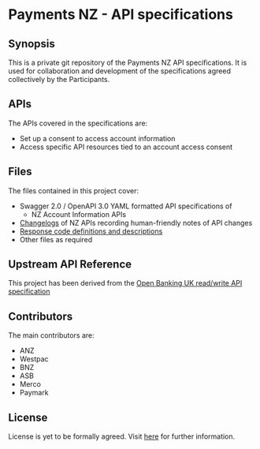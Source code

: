 # Payments NZ - API specifications

## Synopsis

This is a private git repository of the Payments NZ API specifications. It is used for collaboration and development of the specifications agreed collectively by the Participants.

## APIs

The APIs covered in the specifications are:

- Set up a consent to access account information
- Access specific API resources tied to an account access consent

## Files

The files contained in this project cover:

- Swagger 2.0 / OpenAPI 3.0 YAML formatted API specifications of
  - NZ Account Information APIs
- [Changelogs](account-info-nz-changelog.md) of NZ APIs recording human-friendly notes of API changes
- [Response code definitions and descriptions](account-info-nz-response-codes.md)
- Other files as required

## Upstream API Reference

This project has been derived from the [Open Banking UK read/write API specification](https://www.openbanking.org.uk/read-write-apis/)

## Contributors

The main contributors are:

- ANZ
- Westpac
- BNZ
- ASB
- Merco
- Paymark

## License

License is yet to be formally agreed. Visit [here](https://www.paymentsnz.co.nz/contact-us) for further information.
